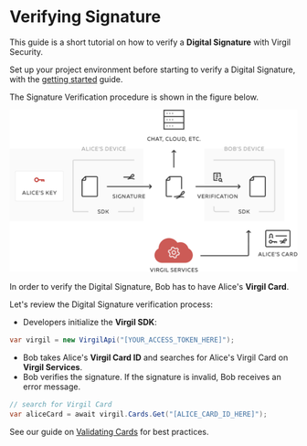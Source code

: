 # Verifying Signature

This guide is a short tutorial on how to verify a **Digital Signature** with Virgil Security.

Set up your project environment before starting to verify a Digital Signature, with the [getting started](/documentation/guides/configuration/client.md) guide.

The Signature Verification procedure is shown in the figure below.


![Virgil Signature Intro](/documentation/img/Signature_introduction.png "Verify Signature")

In order to verify the Digital Signature, Bob has to have Alice's **Virgil Card**.

Let's review the Digital Signature verification process:

- Developers initialize the **Virgil SDK**:

```cs
var virgil = new VirgilApi("[YOUR_ACCESS_TOKEN_HERE]");
```

- Bob takes Alice's **Virgil Card ID** and searches for Alice's Virgil Card on **Virgil Services**.
- Bob verifies the signature. If the signature is invalid, Bob receives an error message.

```cs
// search for Virgil Card
var aliceCard = await virgil.Cards.Get("[ALICE_CARD_ID_HERE]");
```

See our guide on [Validating Cards](/documentation/guides/virgil-card/validating-card.md) for best practices.

